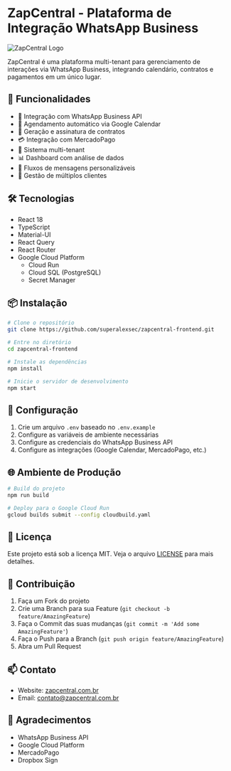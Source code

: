 # ZapCentral - Plataforma de Integração WhatsApp Business

![ZapCentral Logo](./public/zap_central.png)

ZapCentral é uma plataforma multi-tenant para gerenciamento de interações via WhatsApp Business, integrando calendário, contratos e pagamentos em um único lugar.

## 🚀 Funcionalidades

- 📱 Integração com WhatsApp Business API
- 📅 Agendamento automático via Google Calendar
- 📄 Geração e assinatura de contratos
- 💳 Integração com MercadoPago
- 👥 Sistema multi-tenant
- 📊 Dashboard com análise de dados
- 🔄 Fluxos de mensagens personalizáveis
- 🏢 Gestão de múltiplos clientes

## 🛠 Tecnologias

- React 18
- TypeScript
- Material-UI
- React Query
- React Router
- Google Cloud Platform
  - Cloud Run
  - Cloud SQL (PostgreSQL)
  - Secret Manager

## 📦 Instalação

```bash
# Clone o repositório
git clone https://github.com/superalexsec/zapcentral-frontend.git

# Entre no diretório
cd zapcentral-frontend

# Instale as dependências
npm install

# Inicie o servidor de desenvolvimento
npm start
```

## 🔧 Configuração

1. Crie um arquivo `.env` baseado no `.env.example`
2. Configure as variáveis de ambiente necessárias
3. Configure as credenciais do WhatsApp Business API
4. Configure as integrações (Google Calendar, MercadoPago, etc.)

## 🌐 Ambiente de Produção

```bash
# Build do projeto
npm run build

# Deploy para o Google Cloud Run
gcloud builds submit --config cloudbuild.yaml
```

## 📝 Licença

Este projeto está sob a licença MIT. Veja o arquivo [LICENSE](LICENSE) para mais detalhes.

## 🤝 Contribuição

1. Faça um Fork do projeto
2. Crie uma Branch para sua Feature (`git checkout -b feature/AmazingFeature`)
3. Faça o Commit das suas mudanças (`git commit -m 'Add some AmazingFeature'`)
4. Faça o Push para a Branch (`git push origin feature/AmazingFeature`)
5. Abra um Pull Request

## 📫 Contato

- Website: [zapcentral.com.br](https://zapcentral.com.br)
- Email: [contato@zapcentral.com.br](mailto:contato@zapcentral.com.br)

## 🙏 Agradecimentos

- WhatsApp Business API
- Google Cloud Platform
- MercadoPago
- Dropbox Sign 